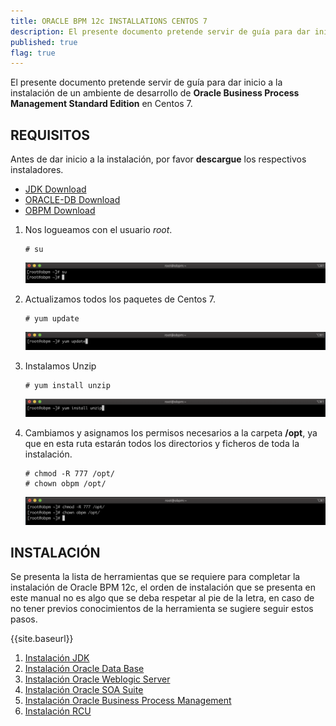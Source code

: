 ```yaml
---
title: ORACLE BPM 12c INSTALLATIONS CENTOS 7
description: El presente documento pretende servir de guía para dar inicio a la instalación de un ambiente de desarrollo de Oracle Business Process Management Standard Edition en Centos 7.
published: true
flag: true
---
```


El presente documento pretende servir de guía para dar inicio a la instalación de un ambiente de desarrollo de **Oracle Business Process Management Standard Edition** en Centos 7.

## REQUISITOS

Antes de dar inicio a la instalación, por favor **descargue** los respectivos instaladores.

+ [JDK Download](https://www.oracle.com/java/technologies/javase/javase7-archive-downloads.html)
+ [ORACLE-DB Download](https://www.oracle.com/database/technologies/oracle-database-software-downloads.html)
+ [OBPM Download](https://edelivery.oracle.com/osdc/faces/Home.jspx)

1.  Nos logueamos con el usuario *root*.

        # su

    ![conf_1](../assets/obpm/centos/conf/conf_1.png)

2.  Actualizamos todos los paquetes de Centos 7.

        # yum update

    ![conf_2](../assets/obpm/centos/conf/conf_2.png)

3.  Instalamos Unzip

        # yum install unzip

    ![conf_3](../assets/obpm/centos/conf/conf_3.png)

4.  Cambiamos y asignamos los permisos necesarios a la carpeta **/opt**, ya que en esta ruta estarán todos los directorios y ficheros de toda la instalación.

        # chmod -R 777 /opt/
        # chown obpm /opt/

    ![conf_4](../assets/obpm/centos/conf/conf_4.png)

## INSTALACIÓN

Se presenta la lista de herramientas que se requiere para completar la instalación de Oracle BPM 12c, el orden de instalación que se presenta en este manual no es algo que se deba respetar al pie de la letra, en caso de no tener previos conocimientos de la herramienta se sugiere seguir estos pasos.

{{site.baseurl}}

1. [Instalación JDK](1-jdk)
2. [Instalación Oracle Data Base](2-oracle-data-base)
3. [Instalación Oracle Weblogic Server](3-weblogic-server)
4. [Instalación Oracle SOA Suite](4-soa)
5. [Instalación Oracle Business Process Management](5-obpm)
6. [Instalación RCU](recursos/6_RCU.md)